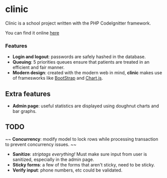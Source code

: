 clinic
========

Clinic is a school project written with the PHP CodeIgnitter framework.

You can find it online <a href="http://waldo2.dawsoncollege.qc.ca/1237628/clinic">here</a>

### Features
- **Login and logout**: passwords are safely hashed in the database.
- **Queuing**: 5 priorities queues ensure that patients are treated in an efficient and fair manner.
- **Modern design**: created with the modern web in mind, **clinic** makes use of framesworks like [BootStrap](https://www.getbootstrap.com) and [Chart.js](http://www.chartjs.org/).

## Extra features
- **Admin page**: useful statistics are displayed using doughnut charts and bar graphs.

## TODO
~~ **Concurrency**: modify model to lock rows while processing transaction to prevent concurrency issues. ~~
- **Sanitize**: *striptags everything!* Must make sure input from user is sanitized, especially in the admin page.
- **Sticky forms**: a few of the forms that aren't sticky, need to be sticky.
- **Verify input**: phone numbers, etc could be validated.
